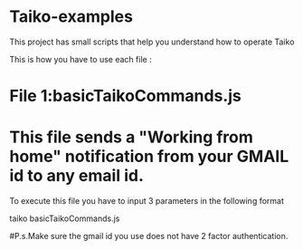 # Taiko-examples
This project has small scripts that help you understand how to operate Taiko



This is how you have to use each file :


# File 1:basicTaikoCommands.js

# This file sends a "Working from home" notification from your GMAIL id to any email id.
To execute this file you have to input 3 parameters in the following format

taiko basicTaikoCommands.js <senders-gmail-id>  <senders-gmail-password> <recievers-email-id> 
  
#P.s.Make sure the gmail id you use does not have 2 factor authentication.




  




